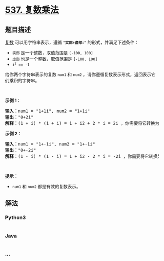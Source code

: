 # [537. 复数乘法](https://leetcode-cn.com/problems/complex-number-multiplication)



## 题目描述

<!-- 这里写题目描述 -->

<p><a href="https://baike.baidu.com/item/%E5%A4%8D%E6%95%B0/254365?fr=aladdin" target="_blank">复数</a> 可以用字符串表示，遵循 <code>"<strong>实部</strong>+<strong>虚部</strong>i"</code> 的形式，并满足下述条件：</p>

<ul>
	<li><code>实部</code> 是一个整数，取值范围是 <code>[-100, 100]</code></li>
	<li><code>虚部</code> 也是一个整数，取值范围是 <code>[-100, 100]</code></li>
	<li><code>i<sup>2</sup> == -1</code></li>
</ul>

<p>给你两个字符串表示的复数 <code>num1</code> 和 <code>num2</code> ，请你遵循复数表示形式，返回表示它们乘积的字符串。</p>

<p> </p>

<p><strong>示例 1：</strong></p>

<pre>
<strong>输入：</strong>num1 = "1+1i", num2 = "1+1i"
<strong>输出：</strong>"0+2i"
<strong>解释：</strong>(1 + i) * (1 + i) = 1 + i2 + 2 * i = 2i ，你需要将它转换为 0+2i 的形式。
</pre>

<p><strong>示例 2：</strong></p>

<pre>
<strong>输入：</strong>num1 = "1+-1i", num2 = "1+-1i"
<strong>输出：</strong>"0+-2i"
<strong>解释：</strong>(1 - i) * (1 - i) = 1 + i2 - 2 * i = -2i ，你需要将它转换为 0+-2i 的形式。 
</pre>

<p> </p>

<p><strong>提示：</strong></p>

<ul>
	<li><code>num1</code> 和 <code>num2</code> 都是有效的复数表示。</li>
</ul>


## 解法

<!-- 这里可写通用的实现逻辑 -->

<!-- tabs:start -->

### **Python3**

<!-- 这里可写当前语言的特殊实现逻辑 -->

```python

```

### **Java**

<!-- 这里可写当前语言的特殊实现逻辑 -->

```java

```

### **...**

```

```

<!-- tabs:end -->
